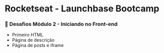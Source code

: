 # **Rocketseat - Launchbase Bootcamp**

### :rocket: **Desafios Módulo 2 - Iniciando no Front-end**

* Primeiro HTML
* Página de descrição
* Página de posts e iframe